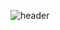 ![header](https://capsule-render.vercel.app/api?type=waving&color=auto&height=300&section=header&text=WELCOME&desc=JIHYEON's%20Github&fontSize=90)
